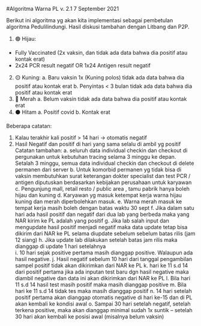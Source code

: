 #Algoritma Warna PL
v. 2.1
7 September 2021

Berikut ini algoritma yg akan kita implementasi sebagai pembetulan algoritma Pedulilindungi. Hasil diskusi tambahan dengan Litbang dan P2P.


1. 🟢 Hijau: 
- Fully Vaccinated (2x vaksin, dan tidak ada data bahwa dia positif atau kontak erat) 
- 2x24 PCR result negatif OR 1x24 Antigen result negatif
2. 🟡 Kuning:
a.	Baru vaksin 1x (Kuning polos) tidak ada data bahwa dia positif atau kontak erat
b.	Penyintas < 3 bulan tidak ada data bahwa dia positif atau kontak erat
3. 🔴 Merah
a. Belum vaksin tidak ada data bahwa dia positif atau kontak erat
4. ⚫️ Hitam
a. Positif covid 
b. Kontak erat

Beberapa catatan:
1. Kalau terakhir kali positif > 14 hari -> otomatis negatif
2. Hasil Negatif dan positif di hari yang sama selalu di ambil yg positif  
Catatan tambahan:
a.	seluruh data individual checkin dan checkout di pergunakan untuk kebutuhan tracing selama 3 minggu ke depan. Setalah 3 minggu, semua data individual checkin dan checkout di delete permanen dari server
b.	Untuk komorbid permanen yg tidak bisa di vaksin membutuhkan surat keterangan dokter specialist dan test PCR / antigen diputuskan berdasarkan kebijakan perusahaan untuk karyawan
c.	Pengunjung mall, retail resto / public area , tamu pabrik hanya boleh hijau dan kuning
d.	Karyawan yg masuk ketempat kerja warna hijau kuning dan merah diperbolehkan masuk. 
e.	Warna merah masuk ke tempat kerja masih boleh dengan batas waktu 30 sept
f.	Jika dalam satu hari ada hasil positif dan negatif dari dua lab yang berbeda maka yang NAR kirim ke PL adalah yang positif
g.	Jika lab salah input dan mengupdate hasil positif menjadi negatif maka data update tetap bisa dikirim dari NAR ke PL selama diupdate sebelum sebelum batas rilis (jam 12 siang)
h.	Jika update lab dilakukan setelah batas jam rilis maka dianggap di update 1 hari setelahnya  
i.	10 hari sejak positive pertama masih dianggap positive. Walaupun ada hasil negative. 
j.	Hasil negatif sebelum 10 hari dari tanggal pengambilan sampel positif tidak akan dikirimkan dari NAR ke PL
k.	hari ke 11 s.d 14 dari positif pertama jika ada inputan test baru dgn hasil negative maka diambil negative dan data ini akan dikirimkan dari NAR ke PL
l.	Bila hari 11 s.d 14 hasil test masih positif maka masih dianggap positive
m.	Bila hari ke 11 s.d 14 tidak tes maka masih dianggap positif 
n.	14 hari setelah positif pertama akan dianggap otomatis negative di hari ke-15 dan di PL akan kembali ke kondisi awal
o.	Sampai 30 hari setelah negatif, setelah terkena positive, maka akan dianggap minimal sudah 1x suntik – setelah 30 hari akan kembali ke posisi awal (misalnya belum vaksin)
